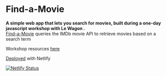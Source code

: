 # Find-a-Movie
**A simple web app that lets you search for movies, built during a one-day javascript workshop with Le Wagon .**<br>
[Find-a-Movie](https://find-a-movie.netlify.app) queries the IMDb movie API to retrieve movies based on a search term

Workshop resources [here](https://www.notion.so/ausmeddesign/Javascript-full-day-b247e04e91434dfea004f58c39399ecc)

[Deployed](https://find-a-movie.netlify.app/) with Netlify

[![Netlify Status](https://api.netlify.com/api/v1/badges/e28f9bde-1eba-4a52-b2e5-543e2ca9e645/deploy-status)](https://app.netlify.com/sites/find-a-movie/deploys)
